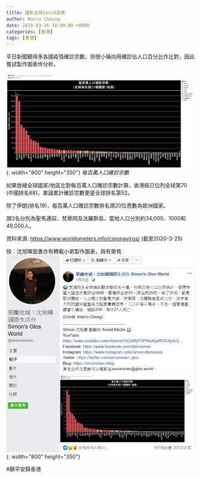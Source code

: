 ```yaml
---
title: 圖析全球Covid疫情
author: Marco Cheung
date: 2020-03-26 18:00:00 +0800
categories: [香港]
tags: [香港]
---
```


平日新聞聽得多各國疫情確診宗數，但很小橫向用確診佔人口百分比作比對，因此嘗試製作圖表作分析。

![covid-global-trend](/images/covid-global-trend.png){: width="800" height="350"}
_每百萬人口確診宗數_

如果放緒全球國家/地區比對每百萬人口確診宗數計算，香港經已位列全球第70 (中國排名68)，單論累計確診宗數更是全球排名第52。

除了伊朗(排名19)，每百萬人口確診宗數排名頭20位悉數為歐洲國家。

頭3名分別為聖馬連奴、梵蒂岡及法羅群島，當地人口分別約34,000、1000和49,000人。

資料來源: https://www.worldometers.info/coronavirus/
(截至2020-3-25)

按：沈旭暉面書亦有轉載小弟製作圖表，與有榮焉
![simon-fb-sharing](/images/simon-fb-sharing.png){: width="800" height="350"}

#願平安歸香港